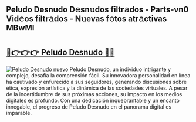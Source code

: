 ## Peludo Desnudo D𝚎sn𝚞dos filtr𝚊dos - Parts-vn0 Vid𝚎os filtr𝚊dos - N𝚞evas f𝚘tos atr𝚊ctivas MBwMl

# <h2><a href="http://mb1yoo.tromn.icu/?c=Peludo+Desnudo">🔗👉👉👉 Peludo Desnudo 🔗🔗</a></h2>

[![Peludo Desnudo nuevo](https://i.imgur.com/pEAQMta.gif)](http://mb1yoo.tromn.icu/?c=Peludo+Desnudo)
Peludo Desnudo, un individuo intrigante y complejo, desafía la comprensión fácil. Su innovadora personalidad en línea ha cautivado y enfurecido a sus seguidores, generando discusiones sobre ética, expresión artística y la dinámica de las sociedades virtuales. A pesar de la incertidumbre de sus próximas acciones, su impacto en los medios digitales es profundo. Con una dedicación inquebrantable y un encanto innegable, el progreso de Peludo Desnudo en el panorama digital es imparable.
